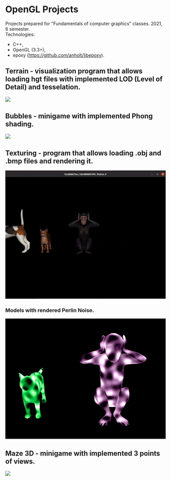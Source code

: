 # OpenGL Projects
Projects prepared for "Fundamentals of computer graphics" classes. 2021, 6 semester.<br/>
Technologies: 
- C++, 
- OpenGL (3.3+), 
- epoxy (https://github.com/anholt/libepoxy).

## Terrain - visualization program that allows loading hgt files with implemented LOD (Level of Detail) and tesselation.
<img src='https://raw.githubusercontent.com/aszpatowski/opengl-projects/main/gifs/terrain-andy.gif'>

## Bubbles - minigame with implemented Phong shading. 
<img src='https://raw.githubusercontent.com/aszpatowski/opengl-projects/main/gifs/bubbles.gif'>

## Texturing - program that allows loading .obj and .bmp files and rendering it.
<img src='https://raw.githubusercontent.com/aszpatowski/opengl-projects/main/gifs/texturing-monkey.gif'>

### Models with rendered Perlin Noise.
<img src='https://raw.githubusercontent.com/aszpatowski/opengl-projects/main/gifs/texturing_perlin_noise.png'>

## Maze 3D - minigame with implemented 3 points of views.
<img src='https://raw.githubusercontent.com/aszpatowski/opengl-projects/main/gifs/maze3d.gif'>
